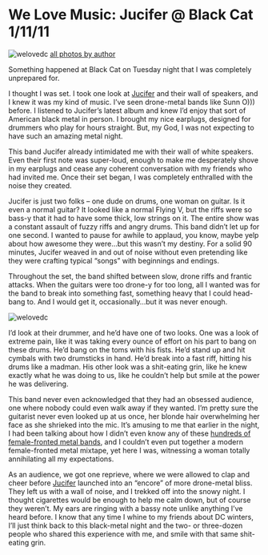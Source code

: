 # We Love Music: Jucifer @ Black Cat 1/11/11
![welovedc](/content/images/look-at-those-goddamn-speakers_5348534960_o.jpg "look at those goddamn speakers.")
[all photos by author](http://www.flickr.com/photos/8600814@N03/5348534960/)

Something happened at Black Cat on Tuesday night that I was completely unprepared for.

I thought I was set. I took one look at [Jucifer](http://www.jucifer.com/) and their wall of speakers, and I knew it was my kind of music. I’ve seen drone-metal bands like Sunn O))) before. I listened to Jucifer’s latest album and knew I’d enjoy that sort of American black metal in person. I brought my nice earplugs, designed for drummers who play for hours straight. But, my God, I was not expecting to have such an amazing metal night.

This band Jucifer already intimidated me with their wall of white speakers. Even their first note was super-loud, enough to make me desperately shove in my earplugs and cease any coherent conversation with my friends who had invited me. Once their set began, I was completely enthralled with the noise they created.

Jucifer is just two folks – one dude on drums, one woman on guitar. Is it even a normal guitar? It looked like a normal Flying V, but the riffs were so bass-y that it had to have some thick, low strings on it. The entire show was a constant assault of fuzzy riffs and angry drums. This band didn’t let up for one second. I wanted to pause for awhile to applaud, you know, maybe yelp about how awesome they were…but this wasn’t my destiny. For a solid 90 minutes, Jucifer weaved in and out of noise without even pretending like they were crafting typical “songs” with beginnings and endings.

Throughout the set, the band shifted between slow, drone riffs and frantic attacks. When the guitars were too drone-y for too long, all I wanted was for the band to break into something fast, something heavy that I could head-bang to. And I would get it, occasionally…but it was never enough.

![welovedc](/content/images/fists-in-the-air_5347923681_o.jpg "fists in the air")

I’d look at their drummer, and he’d have one of two looks. One was a look of extreme pain, like it was taking every ounce of effort on his part to bang on these drums. He’d bang on the toms with his fists. He’d stand up and hit cymbals with two drumsticks in hand. He’d break into a fast riff, hitting his drums like a madman. His other look was a shit-eating grin, like he knew exactly what he was doing to us, like he couldn’t help but smile at the power he was delivering.

This band never even acknowledged that they had an obsessed audience, one where nobody could even walk away if they wanted. I’m pretty sure the guitarist never even looked up at us once, her blonde hair overwhelming her face as she shrieked into the mic. It’s amusing to me that earlier in the night, I had been talking about how I didn’t even know any of these [hundreds of female-fronted metal bands](http://femalefrontedheavymetal.blogspot.com/), and I couldn’t even put together a modern female-fronted metal mixtape, yet here I was, witnessing a woman totally annihilating all my expectations.

As an audience, we got one reprieve, where we were allowed to clap and cheer before [Jucifer](http://www.jucifer.com/) launched into an “encore” of more drone-metal bliss. They left us with a wall of noise, and I trekked off into the snowy night. I thought cigarettes would be enough to help me calm down, but of course they weren’t. My ears are ringing with a bassy note unlike anything I’ve heard before. I know that any time I whine to my friends about DC winters, I’ll just think back to this black-metal night and the two- or three-dozen people who shared this experience with me, and smile with that same shit-eating grin.